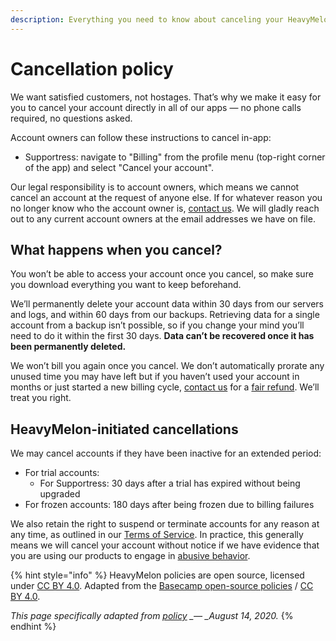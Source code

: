 ```yaml
---
description: Everything you need to know about canceling your HeavyMelon product account.
---
```


# Cancellation policy

We want satisfied customers, not hostages. That’s why we make it easy for you to cancel your account directly in all of our apps — no phone calls required, no questions asked.

Account owners can follow these instructions to cancel in-app:

* Supportress: navigate to "Billing" from the profile menu \(top-right corner of the app\) and select "Cancel your account".

Our legal responsibility is to account owners, which means we cannot cancel an account at the request of anyone else. If for whatever reason you no longer know who the account owner is, [contact us](mailto:accounts@heavymelon.supportress.com). We will gladly reach out to any current account owners at the email addresses we have on file.

## What happens when you cancel?

You won’t be able to access your account once you cancel, so make sure you download everything you want to keep beforehand.

We’ll permanently delete your account data within 30 days from our servers and logs, and within 60 days from our backups. Retrieving data for a single account from a backup isn’t possible, so if you change your mind you’ll need to do it within the first 30 days. **Data can’t be recovered once it has been permanently deleted.**

We won’t bill you again once you cancel. We don’t automatically prorate any unused time you may have left but if you haven’t used your account in months or just started a new billing cycle, [contact us](mailto:accounts@heavymelon.supportress.com) for a [fair refund](refund-policy.md). We’ll treat you right.

## HeavyMelon-initiated cancellations

We may cancel accounts if they have been inactive for an extended period:

* For trial accounts:
  * For Supportress: 30 days after a trial has expired without being upgraded
* For frozen accounts: 180 days after being frozen due to billing failures

We also retain the right to suspend or terminate accounts for any reason at any time, as outlined in our [Terms of Service](terms-of-service/). In practice, this generally means we will cancel your account without notice if we have evidence that you are using our products to engage in [abusive behavior](use-restrictions.md).

{% hint style="info" %}
HeavyMelon policies are open source, licensed under [CC BY 4.0](https://creativecommons.org/licenses/by/4.0/). Adapted from the [Basecamp open-source policies](https://github.com/basecamp/policies) / [CC BY 4.0](https://creativecommons.org/licenses/by/4.0/).

_This page specifically adapted from_ [_policy_](https://github.com/basecamp/policies/blob/7e38d54778c0e6cfb5355e3eb4e0f097aee33572/cancellation/index.md) _\_— \_August 14, 2020._
{% endhint %}

